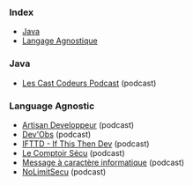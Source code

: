 ### Index

-   [Java](#java)
-   [Langage Agnostique](#language-agnostic)

### Java

-   [Les Cast Codeurs Podcast](https://lescastcodeurs.com/) (podcast)

### Language Agnostic

-   [Artisan Developpeur](https://artisandeveloppeur.fr/podcast/) (podcast)
-   [Dev'Obs](https://devobs.p7t.tech/) (podcast)
-   [IFTTD - If This Then Dev](https://ifttd.io/) (podcast)
-   [Le Comptoir Sécu](https://www.comptoirsecu.fr/) (podcast)
-   [Message à caractère informatique](https://www.clever-cloud.com/fr/podcast/) (podcast)
-   [NoLimitSecu](https://www.nolimitsecu.fr/) (podcast)
